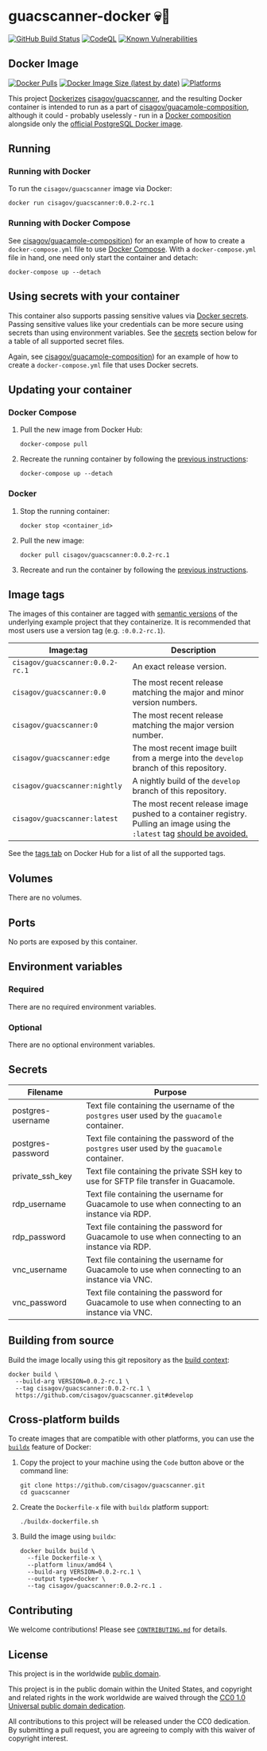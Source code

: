 # guacscanner-docker 💀🐳 #

[![GitHub Build Status](https://github.com/cisagov/guacscanner-docker/workflows/build/badge.svg)](https://github.com/cisagov/guacscanner-docker/actions/workflows/build.yml)
[![CodeQL](https://github.com/cisagov/guacscanner-docker/workflows/CodeQL/badge.svg)](https://github.com/cisagov/guacscanner-docker/actions/workflows/codeql-analysis.yml)
[![Known Vulnerabilities](https://snyk.io/test/github/cisagov/guacscanner-docker/badge.svg)](https://snyk.io/test/github/cisagov/guacscanner-docker)

## Docker Image ##

[![Docker Pulls](https://img.shields.io/docker/pulls/cisagov/guacscanner)](https://hub.docker.com/r/cisagov/guacscanner)
[![Docker Image Size (latest by date)](https://img.shields.io/docker/image-size/cisagov/guacscanner)](https://hub.docker.com/r/cisagov/guacscanner)
[![Platforms](https://img.shields.io/badge/platforms-amd64%20%7C%20arm%2Fv6%20%7C%20arm%2Fv7%20%7C%20arm64%20%7C%20ppc64le%20%7C%20s390x-blue)](https://hub.docker.com/r/cisagov/guacscanner-docker/tags)

This project [Dockerizes](https://docker.com)
[cisagov/guacscanner](https://github.com/cisagov/guacscanner), and the
resulting Docker container is intended to run as a part of
[cisagov/guacamole-composition](https://github.com/cisagov/guacamole-composition),
although it could - probably uselessly - run in a [Docker
composition](https://docs.docker.com/compose/) alongside only the
[official PostgreSQL Docker image](https://hub.docker.com/_/postgres).

## Running ##

### Running with Docker ###

To run the `cisagov/guacscanner` image via Docker:

```console
docker run cisagov/guacscanner:0.0.2-rc.1
```

### Running with Docker Compose ###

See
[cisagov/guacamole-composition](https://github.com/cisagov/guacamole-composition))
for an example of how to create a `docker-compose.yml` file to use
[Docker Compose](https://docs.docker.com/compose/).  With a
`docker-compose.yml` file in hand, one need only start the container
and detach:

```console
docker-compose up --detach
```

## Using secrets with your container ##

This container also supports passing sensitive values via [Docker
secrets](https://docs.docker.com/engine/swarm/secrets/).  Passing sensitive
values like your credentials can be more secure using secrets than using
environment variables.  See the
[secrets](#secrets) section below for a table of all supported secret files.

Again, see
[cisagov/guacamole-composition](https://github.com/cisagov/guacamole-composition))
for an example of how to create a `docker-compose.yml` file that uses
Docker secrets.

## Updating your container ##

### Docker Compose ###

1. Pull the new image from Docker Hub:

    ```console
    docker-compose pull
    ```

1. Recreate the running container by following the [previous
   instructions](#running-with-docker-compose):

    ```console
    docker-compose up --detach
    ```

### Docker ###

1. Stop the running container:

    ```console
    docker stop <container_id>
    ```

1. Pull the new image:

    ```console
    docker pull cisagov/guacscanner:0.0.2-rc.1
    ```

1. Recreate and run the container by following the [previous
   instructions](#running-with-docker).

## Image tags ##

The images of this container are tagged with [semantic
versions](https://semver.org) of the underlying example project that
they containerize.  It is recommended that most users use a version
tag (e.g. `:0.0.2-rc.1`).

| Image:tag | Description |
|-----------|-------------|
|`cisagov/guacscanner:0.0.2-rc.1`| An exact release version. |
|`cisagov/guacscanner:0.0`| The most recent release matching the major and minor version numbers. |
|`cisagov/guacscanner:0`| The most recent release matching the major version number. |
|`cisagov/guacscanner:edge` | The most recent image built from a merge into the `develop` branch of this repository. |
|`cisagov/guacscanner:nightly` | A nightly build of the `develop` branch of this repository. |
|`cisagov/guacscanner:latest`| The most recent release image pushed to a container registry.  Pulling an image using the `:latest` tag [should be avoided.](https://vsupalov.com/docker-latest-tag/) |

See the [tags tab](https://hub.docker.com/r/cisagov/guacscanner/tags)
on Docker Hub for a list of all the supported tags.

## Volumes ##

There are no volumes.

<!--
| Mount point | Purpose        |
|-------------|----------------|
| `/var/log`  |  Log storage   |
-->

## Ports ##

No ports are exposed by this container.

<!--
| Port | Purpose        |
|------|----------------|
| 8080 | Example only; nothing is actually listening on the port |
-->

<!--
The sample [Docker composition](docker-compose.yml) publishes the
exposed port at 8080.
-->

## Environment variables ##

### Required ###

There are no required environment variables.

<!--
| Name  | Purpose | Default |
|-------|---------|---------|
| `REQUIRED_VARIABLE` | Describe its purpose. | `null` |
-->

### Optional ###

There are no optional environment variables.

<!--
| Name  | Purpose | Default |
|-------|---------|---------|
| `ECHO_MESSAGE` | Sets the message echoed by this container.  | `Hello World from Dockerfile` |
-->

## Secrets ##

| Filename     | Purpose |
|--------------|---------|
| postgres-username | Text file containing the username of the `postgres` user used by the `guacamole` container. |
| postgres-password | Text file containing the password of the `postgres` user used by the `guacamole` container. |
| private_ssh_key | Text file containing the private SSH key to use for SFTP file transfer in Guacamole. |
| rdp_username | Text file containing the username for Guacamole to use when connecting to an instance via RDP. |
| rdp_password | Text file containing the password for Guacamole to use when connecting to an instance via RDP. |
| vnc_username | Text file containing the username for Guacamole to use when connecting to an instance via VNC. |
| vnc_password | Text file containing the password for Guacamole to use when connecting to an instance via VNC. |

## Building from source ##

Build the image locally using this git repository as the [build context](https://docs.docker.com/engine/reference/commandline/build/#git-repositories):

```console
docker build \
  --build-arg VERSION=0.0.2-rc.1 \
  --tag cisagov/guacscanner:0.0.2-rc.1 \
  https://github.com/cisagov/guacscanner.git#develop
```

## Cross-platform builds ##

To create images that are compatible with other platforms, you can use the
[`buildx`](https://docs.docker.com/buildx/working-with-buildx/) feature of
Docker:

1. Copy the project to your machine using the `Code` button above
   or the command line:

    ```console
    git clone https://github.com/cisagov/guacscanner.git
    cd guacscanner
    ```

1. Create the `Dockerfile-x` file with `buildx` platform support:

    ```console
    ./buildx-dockerfile.sh
    ```

1. Build the image using `buildx`:

    ```console
    docker buildx build \
      --file Dockerfile-x \
      --platform linux/amd64 \
      --build-arg VERSION=0.0.2-rc.1 \
      --output type=docker \
      --tag cisagov/guacscanner:0.0.2-rc.1 .
    ```

## Contributing ##

We welcome contributions!  Please see [`CONTRIBUTING.md`](CONTRIBUTING.md) for
details.

## License ##

This project is in the worldwide [public domain](LICENSE).

This project is in the public domain within the United States, and
copyright and related rights in the work worldwide are waived through
the [CC0 1.0 Universal public domain
dedication](https://creativecommons.org/publicdomain/zero/1.0/).

All contributions to this project will be released under the CC0
dedication. By submitting a pull request, you are agreeing to comply
with this waiver of copyright interest.
